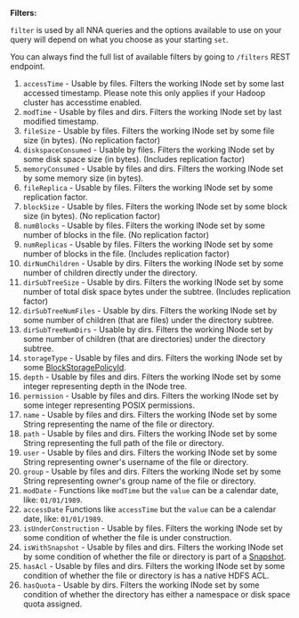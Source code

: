 **Filters:**

`filter` is used by all NNA queries and the options available to use on your query will depend on what you choose as your starting `set`.

You can always find the full list of available filters by going to `/filters` REST endpoint.

1. `accessTime` - Usable by files. Filters the working INode set by some last accessed timestamp. Please note this only applies if your Hadoop cluster has accesstime enabled.
2. `modTime` - Usable by files and dirs. Filters the working INode set by last modified timestamp. 
3. `fileSize` - Usable by files. Filters the working INode set by some file size (in bytes). (No replication factor)
4. `diskspaceConsumed` - Usable by files. Filters the working INode set by some disk space size (in bytes). (Includes replication factor)
5. `memoryConsumed` - Usable by files and dirs. Filters the working INode set by some memory size (in bytes). 
6. `fileReplica` - Usable by files. Filters the working INode set by some replication factor. 
7. `blockSize` - Usable by files. Filters the working INode set by some block size (in bytes). (No replication factor)
8. `numBlocks` - Usable by files. Filters the working INode set by some number of blocks in the file. (No replication factor)
9. `numReplicas` - Usable by files. Filters the working INode set by some number of blocks in the file. (Includes replication factor)
10. `dirNumChildren` - Usable by dirs. Filters the working INode set by some number of children directly under the directory.
11. `dirSubTreeSize` - Usable by dirs. Filters the working INode set by some number of total disk space bytes under the subtree. (Includes replication factor)
12. `dirSubTreeNumFiles` - Usable by dirs. Filters the working INode set by some number of children (that are files) under the directory subtree.
13. `dirSubTreeNumDirs` - Usable by dirs. Filters the working INode set by some number of  children (that are directories) under the directory subtree.
14. `storageType` - Usable by files and dirs. Filters the working INode set by some [BlockStoragePolicyId](https://hadoop.apache.org/docs/stable/hadoop-project-dist/hadoop-hdfs/ArchivalStorage.html#Storage_Types_and_Storage_Policies).
15. `depth` - Usable by files and dirs. Filters the working INode set by some integer representing depth in the INode tree. 
16. `permission` - Usable by files and dirs. Filters the working INode set by some integer representing POSIX permissions. 
17. `name` - Usable by files and dirs. Filters the working INode set by some String representing the name of the file or directory. 
18. `path` - Usable by files and dirs. Filters the working INode set by some String representing the full path of the file or directory. 
19. `user` - Usable by files and dirs. Filters the working INode set by some String representing owner's username of the file or directory. 
20. `group` - Usable by files and dirs. Filters the working INode set by some String representing owner's group name of the file or directory. 
21. `modDate` - Functions like `modTime` but the `value` can be a calendar date, like: `01/01/1989`.
22. `accessDate` Functions like `accessTime` but the `value` can be a calendar date, like: `01/01/1989`.
23. `isUnderConstruction` - Usable by files. Filters the working INode set by some condition of whether the file is under construction.
24. `isWithSnapshot` - Usable by files and dirs. Filters the working INode set by some condition of whether the file or directory is part of a [Snapshot](https://hadoop.apache.org/docs/stable/hadoop-project-dist/hadoop-hdfs/HdfsSnapshots.html).
25. `hasAcl` - Usable by files and dirs. Filters the working INode set by some condition of whether the file or directory is has a native HDFS ACL.
26. `hasQuota` - Usable by dirs. Filters the working INode set by some condition of whether the directory has either a namespace or disk space quota assigned.